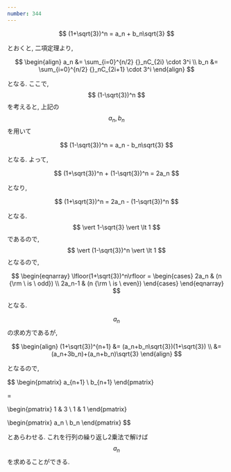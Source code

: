 ```yaml
---
number: 344
---
```

$$
(1+\sqrt{3})^n = a_n + b_n\sqrt{3}
$$

とおくと, 二項定理より,

$$
\begin{align}
a_n &= \sum_{i=0}^{n/2} {}_nC_{2i} \cdot 3^i \\
b_n &= \sum_{i=0}^{n/2} {}_nC_{2i+1} \cdot 3^i
\end{align}
$$

となる. ここで, $$ (1-\sqrt{3})^n $$ を考えると, 上記の $$ a_n, b_n $$ を用いて

$$
(1-\sqrt{3})^n = a_n - b_n\sqrt{3}
$$

となる. よって,

$$
(1+\sqrt{3})^n + (1-\sqrt{3})^n = 2a_n
$$

となり,

$$
(1+\sqrt{3})^n = 2a_n - (1-\sqrt{3})^n
$$

となる. $$ \vert 1-\sqrt{3} \vert \lt 1 $$ であるので, $$ \vert (1-\sqrt{3})^n \vert \lt 1 $$ となるので,

$$
\begin{eqnarray}
\lfloor(1+\sqrt{3})^n\rfloor =
\begin{cases}
2a_n   & (n {\rm \ is \ odd}) \\
2a_n-1 & (n {\rm \ is \ even})
\end{cases}
\end{eqnarray}
$$

となる.

$$ a_n $$ の求め方であるが,

$$
\begin{align}
(1+\sqrt{3})^{n+1} &= (a_n+b_n\sqrt{3})(1+\sqrt{3}) \\
                   &= (a_n+3b_n)+(a_n+b_n)\sqrt{3}
\end{align}
$$

となるので,

$$
\begin{pmatrix}
  a_{n+1} \\
  b_{n+1}
\end{pmatrix}

=

\begin{pmatrix}
  1 & 3 \\
  1 & 1
\end{pmatrix}

\begin{pmatrix}
  a_n \\
  b_n
\end{pmatrix}
$$

とあらわせる. これを行列の繰り返し2乗法で解けば $$ a_n $$ を求めることができる.
